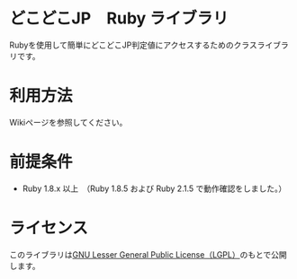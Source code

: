 どこどこJP　Ruby ライブラリ
===
Rubyを使用して簡単にどこどこJP判定値にアクセスするためのクラスライブラリです。

利用方法
===
Wikiページを参照してください。

前提条件
===
* Ruby 1.8.x 以上　（Ruby 1.8.5 および Ruby 2.1.5 で動作確認をしました。）

ライセンス
===
このライブラリは[GNU Lesser General Public License（LGPL）](http://www.gnu.org/copyleft/lesser.html "GNU Lesser General Public License")のもとで公開します。